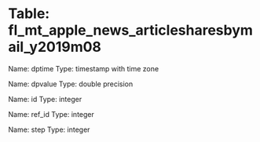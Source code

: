 Table: fl_mt_apple_news_articlesharesbymail_y2019m08
====================================================

Name: dptime
Type: timestamp with time zone

Name: dpvalue
Type: double precision

Name: id
Type: integer

Name: ref_id
Type: integer

Name: step
Type: integer

